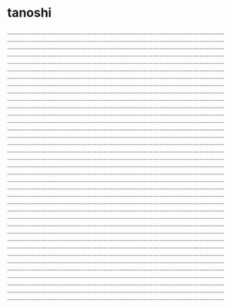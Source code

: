 # tanoshi

............................................................................................................................................................................................................................................................................................................................................................................................................................................................................................................................................................................................................................................................................................................................................................................................................................................................................................................................................................................................................................................................................................................................................................................................................................................................................................................................................................................................................................................................................................................................................................................................................................................................................................................................................................................................................................................................................................................................................................................................................................................................................................................................................................................................................................................................................................................................................................................................................................................................................................................................................................................................................................................................................................................................................................................................................................................................................................................................................................................................................................................................................................................................................................................................................................................................................................................................................................................................................................................................................................................................................................................................................................................................................................................................................................................................................................................................................................................................................................................................................................................................................................................................................................................................................................................................................................................................................................................................................................................................................................................................................................................................................................................................................................................................................................................